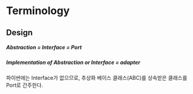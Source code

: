 # Terminology

## Design

##### Abstraction = Interface = Port

##### Implementation of Abstraction or Interface = adapter

파이썬에는 Interface가 없으므로, 추상화 베이스 클래스(ABC)를 상속받은 클래스를 Port로 간주한다.